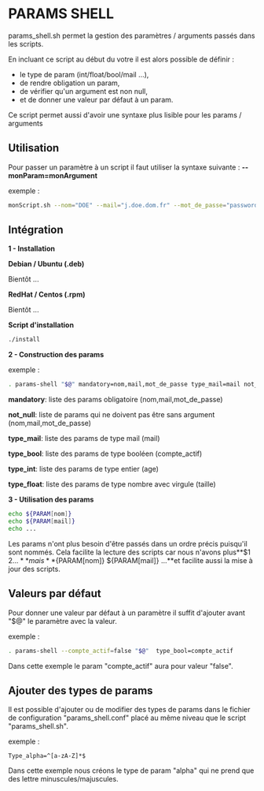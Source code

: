 # PARAMS SHELL

params_shell.sh permet la gestion des paramètres / arguments passés dans les scripts.

En incluant ce script au début du votre il est alors possible de définir :

 - le type de param (int/float/bool/mail ...),
 - de rendre obligation un param,
 - de vérifier qu'un argument est non null,
 - et de donner une valeur par défaut à un param.

Ce script permet aussi d'avoir une syntaxe plus lisible pour les params / arguments

## Utilisation

Pour passer un paramètre à un script il faut utiliser la syntaxe suivante : **--monParam=monArgument**

exemple :

```bash
monScript.sh --nom="DOE" --mail="j.doe.dom.fr" --mot_de_passe="password" --age=42 --taille="1.92" --compte_actif="true"
```

## Intégration

**1 - Installation**

**Debian / Ubuntu (.deb)**

Bientôt ...

**RedHat / Centos (.rpm)**

Bientôt ...

**Script d'installation**

```Bash
./install
```

**2 - Construction des params**

exemple :

```bash
. params-shell "$@" mandatory=nom,mail,mot_de_passe type_mail=mail not_null=nom,mail,mot_de_passe type_bool=compte_actif type_int=age type_float=taille
```

**mandatory**: liste des params obligatoire (nom,mail,mot_de_passe)

**not_null**: liste de params qui ne doivent pas être sans argument (nom,mail,mot_de_passe)

**type_mail**: liste des params de type mail (mail)

**type_bool**: liste des params de type booléen (compte_actif)

**type_int**: liste des params de type entier (age)

**type_float**: liste des params de type nombre avec virgule (taille)

**3 - Utilisation des params**

```bash
echo ${PARAM[nom]}
echo ${PARAM[mail]}
echo ...
```

Les params n'ont plus besoin d'être passés dans un ordre précis puisqu'il sont nommés. Cela facilite la lecture des scripts car nous n'avons plus**$1 $2 ...**mais **${PARAM[nom]} ${PARAM[mail]} ...**et facilite aussi la mise à jour des scripts.

## Valeurs par défaut

Pour donner une valeur par défaut à un paramètre il suffit d'ajouter avant "$@" le paramètre avec la valeur.

exemple :

```bash
. params-shell --compte_actif=false "$@"  type_bool=compte_actif
```

Dans cette exemple le param "compte_actif" aura pour valeur "false".

## Ajouter des types de params

Il est possible d'ajouter ou de modifier des types de params dans le fichier de configuration "params_shell.conf" placé au même niveau que le script "params_shell.sh".

exemple :

```
Type_alpha=^[a-zA-Z]*$
```

Dans cette exemple nous créons le type de param "alpha" qui ne prend que des lettre minuscules/majuscules.


